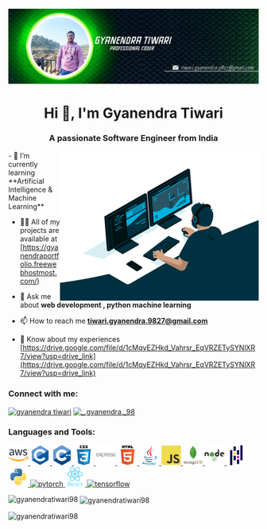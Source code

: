 <p align="left"> <img src="https://github.com/Gyanendratiwari98/Gyanendratiwari98/blob/main/Github%20Banner.png" alt="logo" /> </p>

<h1 align="center">Hi 👋, I'm Gyanendra Tiwari</h1>
<h3 align="center">A passionate Software Engineer from India</h3>
<img align="right" alt="coding" width="400" src="https://github.com/Gyanendratiwari98/Gyanendratiwari98/blob/main/image.png">
- 🌱 I’m currently learning **Artificial Intelligence & Machine Learning**

- 👨‍💻 All of my projects are available at [https://gyanendraportfolio.freewebhostmost.com/)

- 💬 Ask me about **web development , python machine learning**

- 📫 How to reach me **tiwari.gyanendra.9827@gmail.com**

- 📄 Know about my experiences [https://drive.google.com/file/d/1cMqyEZHkd_Vahrsr_EqVRZETySYNlXR7/view?usp=drive_link](https://drive.google.com/file/d/1cMqyEZHkd_Vahrsr_EqVRZETySYNlXR7/view?usp=drive_link)

<h3 align="left">Connect with me:</h3>
<p align="left">
<a href="linkedin.com/in/gyanendra-tiwari-920a8a254" target="blank"><img align="center" src="https://raw.githubusercontent.com/rahuldkjain/github-profile-readme-generator/master/src/images/icons/Social/linked-in-alt.svg" alt="gyanendra tiwari" height="30" width="40" /></a>
<a href="https://instagram.com/_.gyanendra._98" target="blank"><img align="center" src="https://raw.githubusercontent.com/rahuldkjain/github-profile-readme-generator/master/src/images/icons/Social/instagram.svg" alt="_.gyanendra._98" height="30" width="40" /></a>
</p>

<h3 align="left">Languages and Tools:</h3>
<p align="left"> <a href="https://aws.amazon.com" target="_blank" rel="noreferrer"> <img src="https://raw.githubusercontent.com/devicons/devicon/master/icons/amazonwebservices/amazonwebservices-original-wordmark.svg" alt="aws" width="40" height="40"/> </a> <a href="https://www.cprogramming.com/" target="_blank" rel="noreferrer"> <img src="https://raw.githubusercontent.com/devicons/devicon/master/icons/c/c-original.svg" alt="c" width="40" height="40"/> </a> <a href="https://www.w3schools.com/cpp/" target="_blank" rel="noreferrer"> <img src="https://raw.githubusercontent.com/devicons/devicon/master/icons/cplusplus/cplusplus-original.svg" alt="cplusplus" width="40" height="40"/> </a> <a href="https://www.w3schools.com/css/" target="_blank" rel="noreferrer"> <img src="https://raw.githubusercontent.com/devicons/devicon/master/icons/css3/css3-original-wordmark.svg" alt="css3" width="40" height="40"/> </a> <a href="https://expressjs.com" target="_blank" rel="noreferrer"> <img src="https://raw.githubusercontent.com/devicons/devicon/master/icons/express/express-original-wordmark.svg" alt="express" width="40" height="40"/> </a> <a href="https://www.w3.org/html/" target="_blank" rel="noreferrer"> <img src="https://raw.githubusercontent.com/devicons/devicon/master/icons/html5/html5-original-wordmark.svg" alt="html5" width="40" height="40"/> </a> <a href="https://www.java.com" target="_blank" rel="noreferrer"> <img src="https://raw.githubusercontent.com/devicons/devicon/master/icons/java/java-original.svg" alt="java" width="40" height="40"/> </a> <a href="https://developer.mozilla.org/en-US/docs/Web/JavaScript" target="_blank" rel="noreferrer"> <img src="https://raw.githubusercontent.com/devicons/devicon/master/icons/javascript/javascript-original.svg" alt="javascript" width="40" height="40"/> </a> <a href="https://www.mongodb.com/" target="_blank" rel="noreferrer"> <img src="https://raw.githubusercontent.com/devicons/devicon/master/icons/mongodb/mongodb-original-wordmark.svg" alt="mongodb" width="40" height="40"/> </a> <a href="https://nodejs.org" target="_blank" rel="noreferrer"> <img src="https://raw.githubusercontent.com/devicons/devicon/master/icons/nodejs/nodejs-original-wordmark.svg" alt="nodejs" width="40" height="40"/> </a> <a href="https://pandas.pydata.org/" target="_blank" rel="noreferrer"> <img src="https://raw.githubusercontent.com/devicons/devicon/2ae2a900d2f041da66e950e4d48052658d850630/icons/pandas/pandas-original.svg" alt="pandas" width="40" height="40"/> </a> <a href="https://www.python.org" target="_blank" rel="noreferrer"> <img src="https://raw.githubusercontent.com/devicons/devicon/master/icons/python/python-original.svg" alt="python" width="40" height="40"/> </a> <a href="https://pytorch.org/" target="_blank" rel="noreferrer"> <img src="https://www.vectorlogo.zone/logos/pytorch/pytorch-icon.svg" alt="pytorch" width="40" height="40"/> </a> <a href="https://reactjs.org/" target="_blank" rel="noreferrer"> <img src="https://raw.githubusercontent.com/devicons/devicon/master/icons/react/react-original-wordmark.svg" alt="react" width="40" height="40"/> </a> <a href="https://www.tensorflow.org" target="_blank" rel="noreferrer"> <img src="https://www.vectorlogo.zone/logos/tensorflow/tensorflow-icon.svg" alt="tensorflow" width="40" height="40"/> </a> </p>

<p><img align="left" src="https://github-readme-stats.vercel.app/api/top-langs?username=gyanendratiwari98&show_icons=true&locale=en&layout=compact" alt="gyanendratiwari98" /></p>

<p>&nbsp;<img align="center" src="https://github-readme-stats.vercel.app/api?username=gyanendratiwari98&show_icons=true&locale=en" alt="gyanendratiwari98" /></p>

<p><img align="center" src="https://github-readme-streak-stats.herokuapp.com/?user=gyanendratiwari98&" alt="gyanendratiwari98" /></p>
